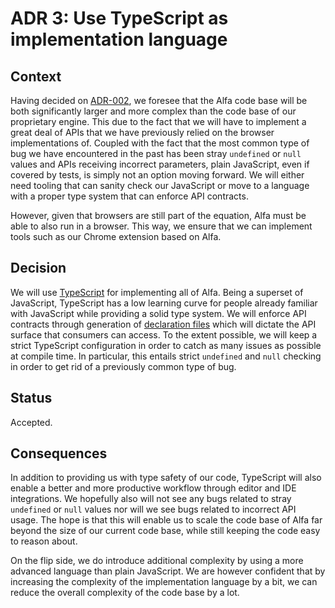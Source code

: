 # ADR 3: Use TypeScript as implementation language

## Context

Having decided on [ADR-002](adr-002.md), we foresee that the Alfa code base will be both significantly larger and more complex than the code base of our proprietary engine. This due to the fact that we will have to implement a great deal of APIs that we have previously relied on the browser implementations of. Coupled with the fact that the most common type of bug we have encountered in the past has been stray `undefined` or `null` values and APIs receiving incorrect parameters, plain JavaScript, even if covered by tests, is simply not an option moving forward. We will either need tooling that can sanity check our JavaScript or move to a language with a proper type system that can enforce API contracts.

However, given that browsers are still part of the equation, Alfa must be able to also run in a browser. This way, we ensure that we can implement tools such as our Chrome extension based on Alfa.

## Decision

We will use [TypeScript](https://github.com/Microsoft/TypeScript) for implementing all of Alfa. Being a superset of JavaScript, TypeScript has a low learning curve for people already familiar with JavaScript while providing a solid type system. We will enforce API contracts through generation of [declaration files](https://www.typescriptlang.org/docs/handbook/declaration-files/introduction.html) which will dictate the API surface that consumers can access. To the extent possible, we will keep a strict TypeScript configuration in order to catch as many issues as possible at compile time. In particular, this entails strict `undefined` and `null` checking in order to get rid of a previously common type of bug.

## Status

Accepted.

## Consequences

In addition to providing us with type safety of our code, TypeScript will also enable a better and more productive workflow through editor and IDE integrations. We hopefully also will not see any bugs related to stray `undefined` or `null` values nor will we see bugs related to incorrect API usage. The hope is that this will enable us to scale the code base of Alfa far beyond the size of our current code base, while still keeping the code easy to reason about.

On the flip side, we do introduce additional complexity by using a more advanced language than plain JavaScript. We are however confident that by increasing the complexity of the implementation language by a bit, we can reduce the overall complexity of the code base by a lot.
